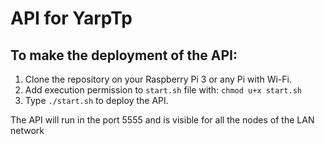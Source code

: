 # API for YarpTp

## To make the deployment of the API:

1. Clone the repository on your Raspberry Pi 3 or any Pi with Wi-Fi.
2. Add execution permission to `start.sh` file with:
        `chmod u+x start.sh`
3. Type `./start.sh` to deploy the API.

The API will run in the port 5555 and is visible for all the nodes of the LAN network
